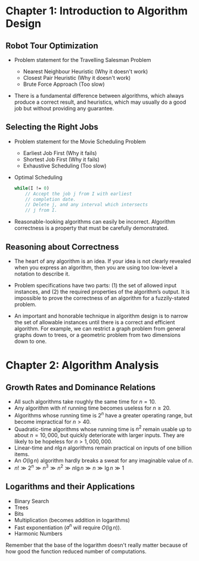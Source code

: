 # Chapter 1: Introduction to Algorithm Design

## Robot Tour Optimization

* Problem statement for the Travelling Salesman Problem
    * Nearest Neighbour Heuristic (Why it doesn't work)
    * Closest Pair Heuristic (Why it doesn't work)
    * Brute Force Approach (Too slow)

* There is a fundamental difference between algorithms, which always produce a correct result, and heuristics, which may usually do a good job but without providing any guarantee.

## Selecting the Right Jobs

* Problem statement for the Movie Scheduling Problem
    * Earliest Job First (Why it fails)
    * Shortest Job First (Why it fails)
    * Exhaustive Scheduling (Too slow)

* Optimal Scheduling
 
    ```pascal
    while(I != 0)
        // Accept the job j from I with earliest
        // completion date.
        // Delete j, and any interval which intersects
        // j from I.
    ```

* Reasonable-looking algorithms can easily be incorrect. Algorithm correctness is a property that must be carefully demonstrated.

## Reasoning about Correctness

* The heart of any algorithm is an idea. If your idea is not clearly revealed when you express an algorithm, then you are using too low-level a notation to describe it.

* Problem specifications have two parts: (1) the set of allowed input instances, and (2) the required properties of the algorithm’s output. It is impossible to prove the correctness of an algorithm for a fuzzily-stated problem.

* An important and honorable technique in algorithm design is to narrow the set of allowable instances until there is a correct and efficient algorithm. For example, we can restrict a graph problem from general graphs down to trees, or a geometric problem from two dimensions down to one.

# Chapter 2: Algorithm Analysis

## Growth Rates and Dominance Relations

* All such algorithms take roughly the same time for $n=10.$
* Any algorithm with $n!$ running time becomes useless for $n\ge20.$
* Algorithms whose running time is $2^n$ have a greater operating range, but become impractical for $n>40.$
* Quadratic-time algorithms whose running time is $n^2$ remain usable up to about $n=10,000,$ but quickly deteriorate with larger inputs. They are likely to be hopeless for $n>1,000,000.$
* Linear-time and $n\lg{n}$ algorithms remain practical on inputs of one billion items.
* An $O(\lg{n})$ algorithm hardly breaks a sweat for any imaginable value of $n.$
* $n! \gg 2^n \gg n^3 \gg n^2 \gg n\lg{n} \gg n \gg \lg{n} \gg 1$

## Logarithms and their Applications

* Binary Search
* Trees
* Bits
* Multiplication (becomes addition in logarithms)
* Fast exponentiation ($a^n$ will require $O(\lg{n})$).
* Harmonic Numbers

Remember that the base of the logarithm doesn't really matter because of how good the function reduced number of computations.
